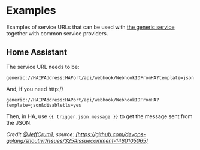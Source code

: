# Examples

Examples of service URLs that can be used with [the generic service](../../services/generic) together with common service providers.

## Home Assistant

The service URL needs to be:
```
generic://HAIPAddress:HAPort/api/webhook/WebhookIDFromHA?template=json
```

And, if you need http://
```
generic://HAIPAddress:HAPort/api/webhook/WebhookIDFromHA?template=json&disabletls=yes
```

Then, in HA, use `{{ trigger.json.message }}` to get the message sent from the JSON.

_Credit [@JeffCrum1](https://github.com/JeffCrum1), source: [https://github.com/devops-golang/shoutrrr/issues/325#issuecomment-1460105065]_
